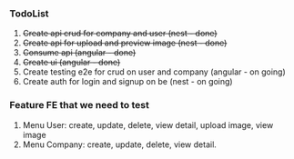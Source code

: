 ### TodoList
1. <del>Create api crud for company and user (nest - done)</del>
2. <del>Create api for upload and preview image (nest - done)</del>
3. <del>Consume api (angular - done)</del>
4. <del>Create ui (angular - done)</del>
5. Create testing e2e for crud on user and company (angular - on going)
6. Create auth for login and signup on be (nest - on going)

### Feature FE that we need to test
1. Menu User: create, update, delete, view detail, upload image, view image
2. Menu Company: create, update, delete, view detail.